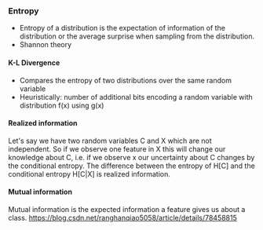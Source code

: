 ### Entropy
- Entropy of a distribution is the expectation of information of the distribution or the average surprise when sampling from the distribution.
- Shannon theory
#### K-L Divergence
- Compares the entropy of two distributions over the same random variable 
- Heuristically: number of additional bits encoding a random variable with distribution f(x) using g(x)
#### Realized information
Let's say we have two random variables C and X which are not independent. So if we observe one feature in X this will change our knowledge about C, i.e. if we observe x our uncertainty about C changes by the conditional entropy. The difference between the entropy of H[C] and the conditional entropy H[C|X] is realized information.
#### Mutual information
Mutual information is the expected information a feature gives us about a class.
https://blog.csdn.net/ranghanqiao5058/article/details/78458815
